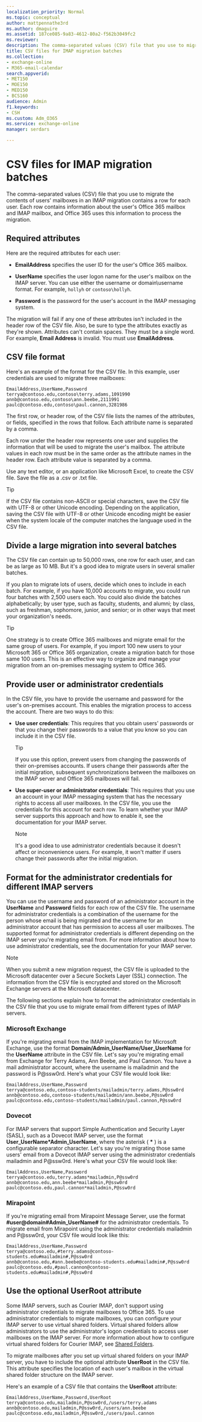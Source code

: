 ```yaml
---
localization_priority: Normal
ms.topic: conceptual
author: mattpennathe3rd
ms.author: dmaguire
ms.assetid: 187ce085-9a83-4612-80a2-f562b3049fc2
ms.reviewer: 
description: The comma-separated values (CSV) file that you use to migrate the contents of users' mailboxes in an IMAP migration contains a row for each user. Each row contains information about the user's Office 365 mailbox and IMAP mailbox, and Office 365 uses this information to process the migration.
title: CSV files for IMAP migration batches
ms.collection: 
- exchange-online
- M365-email-calendar
search.appverid:
- MET150
- MOE150
- MED150
- BCS160
audience: Admin
f1.keywords:
- CSH
ms.custom: Adm_O365
ms.service: exchange-online
manager: serdars

---
```


# CSV files for IMAP migration batches

The comma-separated values (CSV) file that you use to migrate the contents of users' mailboxes in an IMAP migration contains a row for each user. Each row contains information about the user's Office 365 mailbox and IMAP mailbox, and Office 365 uses this information to process the migration.

## Required attributes
<a name="bk_attributes"> </a>

Here are the required attributes for each user:

- **EmailAddress** specifies the user ID for the user's Office 365 mailbox.

- **UserName** specifies the user logon name for the user's mailbox on the IMAP server. You can use either the username or domain\username format. For example, `hollyh` or `contoso\hollyh`.

- **Password** is the password for the user's account in the IMAP messaging system.

The migration will fail if any one of these attributes isn't included in the header row of the CSV file. Also, be sure to type the attributes exactly as they're shown. Attributes can't contain spaces. They must be a single word. For example, **Email Address** is invalid. You must use **EmailAddress**.

## CSV file format
<a name="bk_format"> </a>

Here's an example of the format for the CSV file. In this example, user credentials are used to migrate three mailboxes:

```CSV
EmailAddress,UserName,Password
terrya@contoso.edu,contoso\terry.adams,1091990
annb@contoso.edu,contoso\ann.beebe,2111991
paulc@contoso.edu,contoso\paul.cannon,3281986
```

The first row, or header row, of the CSV file lists the names of the attributes, or fields, specified in the rows that follow. Each attribute name is separated by a comma.

Each row under the header row represents one user and supplies the information that will be used to migrate the user's mailbox. The attribute values in each row must be in the same order as the attribute names in the header row. Each attribute value is separated by a comma.

Use any text editor, or an application like Microsoft Excel, to create the CSV file. Save the file as a .csv or .txt file.

> [!TIP]
> If the CSV file contains non-ASCII or special characters, save the CSV file with UTF-8 or other Unicode encoding. Depending on the application, saving the CSV file with UTF-8 or other Unicode encoding might be easier when the system locale of the computer matches the language used in the CSV file.

## Divide a large migration into several batches
<a name="BK_dividebatches"> </a>

The CSV file can contain up to 50,000 rows, one row for each user, and can be as large as 10 MB. But it's a good idea to migrate users in several smaller batches.

If you plan to migrate lots of users, decide which ones to include in each batch. For example, if you have 10,000 accounts to migrate, you could run four batches with 2,500 users each. You could also divide the batches alphabetically; by user type, such as faculty, students, and alumni; by class, such as freshman, sophomore, junior, and senior; or in other ways that meet your organization's needs.

> [!TIP]
> One strategy is to create Office 365 mailboxes and migrate email for the same group of users. For example, if you import 100 new users to your Microsoft 365 or Office 365 organization, create a migration batch for those same 100 users. This is an effective way to organize and manage your migration from an on-premises messaging system to Office 365.

## Provide user or administrator credentials
<a name="BK_Creds"> </a>

In the CSV file, you have to provide the username and password for the user's on-premises account. This enables the migration process to access the account. There are two ways to do this:

- **Use user credentials**: This requires that you obtain users' passwords or that you change their passwords to a value that you know so you can include it in the CSV file.

    > [!TIP]
    > If you use this option, prevent users from changing the passwords of their on-premises accounts. If users change their passwords after the initial migration, subsequent synchronizations between the mailboxes on the IMAP server and Office 365 mailboxes will fail.

- **Use super-user or administrator credentials**: This requires that you use an account in your IMAP messaging system that has the necessary rights to access all user mailboxes. In the CSV file, you use the credentials for this account for each row. To learn whether your IMAP server supports this approach and how to enable it, see the documentation for your IMAP server.

    > [!NOTE]
    > It's a good idea to use administrator credentials because it doesn't affect or inconvenience users. For example, it won't matter if users change their passwords after the initial migration.

## Format for the administrator credentials for different IMAP servers
<a name="BK_AdminCreds"> </a>

You can use the username and password of an administrator account in the **UserName** and **Password** fields for each row of the CSV file. The username for administrator credentials is a combination of the username for the person whose email is being migrated and the username for an administrator account that has permission to access all user mailboxes. The supported format for administrator credentials is different depending on the IMAP server you're migrating email from. For more information about how to use administrator credentials, see the documentation for your IMAP server.

> [!NOTE]
> When you submit a new migration request, the CSV file is uploaded to the Microsoft datacenter over a Secure Sockets Layer (SSL) connection. The information from the CSV file is encrypted and stored on the Microsoft Exchange servers at the Microsoft datacenter.

The following sections explain how to format the administrator credentials in the CSV file that you use to migrate email from different types of IMAP servers.

### Microsoft Exchange
<a name="exchange"> </a>

If you're migrating email from the IMAP implementation for Microsoft Exchange, use the format **Domain/Admin_UserName/User_UserName** for the **UserName** attribute in the CSV file. Let's say you're migrating email from Exchange for Terry Adams, Ann Beebe, and Paul Cannon. You have a mail administrator account, where the username is mailadmin and the password is P@ssw0rd. Here's what your CSV file would look like:

```CSV
EmailAddress,UserName,Password
terrya@contoso.edu,contoso-students/mailadmin/terry.adams,P@ssw0rd
annb@contoso.edu,contoso-students/mailadmin/ann.beebe,P@ssw0rd
paulc@contoso.edu,contoso-students/mailadmin/paul.cannon,P@ssw0rd
```

### Dovecot
<a name="dovecot"> </a>

For IMAP servers that support Simple Authentication and Security Layer (SASL), such as a Dovecot IMAP server, use the format **User_UserName\*Admin_UserName**, where the asterisk ( **\*** ) is a configurable separator character. Let's say you're migrating those same users' email from a Dovecot IMAP server using the administrator credentials mailadmin and P@ssw0rd. Here's what your CSV file would look like:

```CSV
EmailAddress,UserName,Password
terrya@contoso.edu,terry.adams*mailadmin,P@ssw0rd
annb@contoso.edu,ann.beebe*mailadmin,P@ssw0rd
paulc@contoso.edu,paul.cannon*mailadmin,P@ssw0rd
```

### Mirapoint
<a name="mirapoint"> </a>

If you're migrating email from Mirapoint Message Server, use the format **#user@domain#Admin_UserName#** for the administrator credentials. To migrate email from Mirapoint using the administrator credentials mailadmin and P@ssw0rd, your CSV file would look like this:

```CSV
EmailAddress,UserName,Password
terrya@contoso.edu,#terry.adams@contoso-students.edu#mailadmin#,P@ssw0rd
annb@contoso.edu,#ann.beebe@contoso-students.edu#mailadmin#,P@ssw0rd
paulc@contoso.edu,#paul.cannon@contoso-students.edu#mailadmin#,P@ssw0rd
```

## Use the optional UserRoot attribute
<a name="bi_Root"> </a>

Some IMAP servers, such as Courier IMAP, don't support using administrator credentials to migrate mailboxes to Office 365. To use administrator credentials to migrate mailboxes, you can configure your IMAP server to use virtual shared folders. Virtual shared folders allow administrators to use the administrator's logon credentials to access user mailboxes on the IMAP server. For more information about how to configure virtual shared folders for Courier IMAP, see [Shared Folders](migrate-other-types-of-imap-mailboxes.md).

To migrate mailboxes after you set up virtual shared folders on your IMAP server, you have to include the optional attribute **UserRoot** in the CSV file. This attribute specifies the location of each user's mailbox in the virtual shared folder structure on the IMAP server.

Here's an example of a CSV file that contains the **UserRoot** attribute:

```
EmailAddress,UserName,Password,UserRoot
terrya@contoso.edu,mailadmin,P@ssw0rd,/users/terry.adams
annb@contoso.edu,mailadmin,P@ssw0rd,/users/ann.beebe
paulc@contoso.edu,mailadmin,P@ssw0rd,/users/paul.cannon
```
